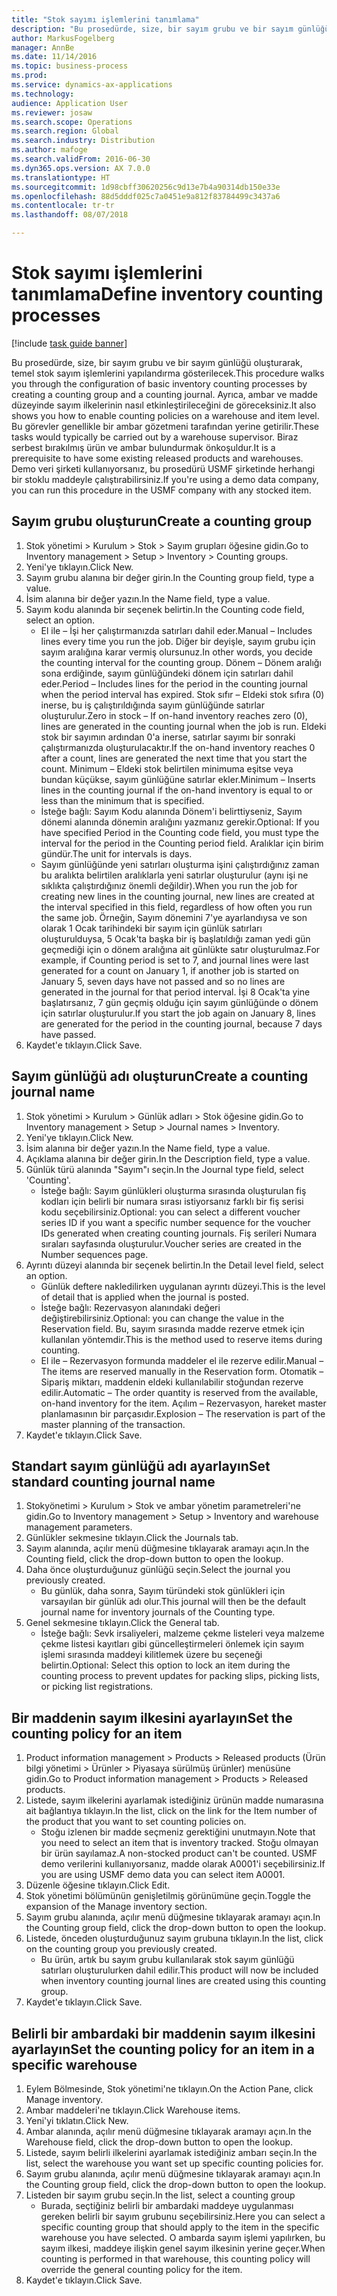 ```yaml
---
title: "Stok sayımı işlemlerini tanımlama"
description: "Bu prosedürde, size, bir sayım grubu ve bir sayım günlüğü oluşturarak, temel stok sayım işlemlerini yapılandırma gösterilecek."
author: MarkusFogelberg
manager: AnnBe
ms.date: 11/14/2016
ms.topic: business-process
ms.prod: 
ms.service: dynamics-ax-applications
ms.technology: 
audience: Application User
ms.reviewer: josaw
ms.search.scope: Operations
ms.search.region: Global
ms.search.industry: Distribution
ms.author: mafoge
ms.search.validFrom: 2016-06-30
ms.dyn365.ops.version: AX 7.0.0
ms.translationtype: HT
ms.sourcegitcommit: 1d98cbff30620256c9d13e7b4a90314db150e33e
ms.openlocfilehash: 88d5dddf025c7a0451e9a812f83784499c3437a6
ms.contentlocale: tr-tr
ms.lasthandoff: 08/07/2018

---
```

# <a name="define-inventory-counting-processes"></a><span data-ttu-id="ab629-103">Stok sayımı işlemlerini tanımlama</span><span class="sxs-lookup"><span data-stu-id="ab629-103">Define inventory counting processes</span></span>

[!include [task guide banner](../../includes/task-guide-banner.md)]

<span data-ttu-id="ab629-104">Bu prosedürde, size, bir sayım grubu ve bir sayım günlüğü oluşturarak, temel stok sayım işlemlerini yapılandırma gösterilecek.</span><span class="sxs-lookup"><span data-stu-id="ab629-104">This procedure walks you through the configuration of basic inventory counting processes by creating a counting group and a counting journal.</span></span> <span data-ttu-id="ab629-105">Ayrıca, ambar ve madde düzeyinde sayım ilkelerinin nasıl etkinleştirileceğini de göreceksiniz.</span><span class="sxs-lookup"><span data-stu-id="ab629-105">It also shows you how to enable counting policies on a warehouse and item level.</span></span> <span data-ttu-id="ab629-106">Bu görevler genellikle bir ambar gözetmeni tarafından yerine getirilir.</span><span class="sxs-lookup"><span data-stu-id="ab629-106">These tasks would typically be carried out by a warehouse supervisor.</span></span> <span data-ttu-id="ab629-107">Biraz serbest bırakılmış ürün ve ambar bulundurmak önkoşuldur.</span><span class="sxs-lookup"><span data-stu-id="ab629-107">It is a prerequisite to have some existing released products and warehouses.</span></span> <span data-ttu-id="ab629-108">Demo veri şirketi kullanıyorsanız, bu prosedürü USMF şirketinde herhangi bir stoklu maddeyle çalıştırabilirsiniz.</span><span class="sxs-lookup"><span data-stu-id="ab629-108">If you're using a demo data company, you can run this procedure in the USMF company with any stocked item.</span></span>


## <a name="create-a-counting-group"></a><span data-ttu-id="ab629-109">Sayım grubu oluşturun</span><span class="sxs-lookup"><span data-stu-id="ab629-109">Create a counting group</span></span>
1. <span data-ttu-id="ab629-110">Stok yönetimi > Kurulum > Stok > Sayım grupları öğesine gidin.</span><span class="sxs-lookup"><span data-stu-id="ab629-110">Go to Inventory management > Setup > Inventory > Counting groups.</span></span>
2. <span data-ttu-id="ab629-111">Yeni'ye tıklayın.</span><span class="sxs-lookup"><span data-stu-id="ab629-111">Click New.</span></span>
3. <span data-ttu-id="ab629-112">Sayım grubu alanına bir değer girin.</span><span class="sxs-lookup"><span data-stu-id="ab629-112">In the Counting group field, type a value.</span></span>
4. <span data-ttu-id="ab629-113">İsim alanına bir değer yazın.</span><span class="sxs-lookup"><span data-stu-id="ab629-113">In the Name field, type a value.</span></span>
5. <span data-ttu-id="ab629-114">Sayım kodu alanında bir seçenek belirtin.</span><span class="sxs-lookup"><span data-stu-id="ab629-114">In the Counting code field, select an option.</span></span>
    * <span data-ttu-id="ab629-115">El ile – İşi her çalıştırmanızda satırları dahil eder.</span><span class="sxs-lookup"><span data-stu-id="ab629-115">Manual – Includes lines every time you run the job.</span></span> <span data-ttu-id="ab629-116">Diğer bir deyişle, sayım grubu için sayım aralığına karar vermiş olursunuz.</span><span class="sxs-lookup"><span data-stu-id="ab629-116">In other words, you decide the counting interval for the counting group.</span></span>  <span data-ttu-id="ab629-117">Dönem – Dönem aralığı sona erdiğinde, sayım günlüğündeki dönem için satırları dahil eder.</span><span class="sxs-lookup"><span data-stu-id="ab629-117">Period – Includes lines for the period in the counting journal when the period interval has expired.</span></span>   <span data-ttu-id="ab629-118">Stok sıfır – Eldeki stok sıfıra (0) inerse, bu iş çalıştırıldığında sayım günlüğünde satırlar oluşturulur.</span><span class="sxs-lookup"><span data-stu-id="ab629-118">Zero in stock – If on-hand inventory reaches zero (0), lines are generated in the counting journal when the job is run.</span></span> <span data-ttu-id="ab629-119">Eldeki stok bir sayımın ardından 0'a inerse, satırlar sayımı bir sonraki çalıştırmanızda oluşturulacaktır.</span><span class="sxs-lookup"><span data-stu-id="ab629-119">If the on-hand inventory reaches 0 after a count, lines are generated the next time that you start the count.</span></span>   <span data-ttu-id="ab629-120">Minimum – Eldeki stok belirtilen minimuma eşitse veya bundan küçükse, sayım günlüğüne satırlar ekler.</span><span class="sxs-lookup"><span data-stu-id="ab629-120">Minimum – Inserts lines in the counting journal if the on-hand inventory is equal to or less than the minimum that is specified.</span></span>  
    * <span data-ttu-id="ab629-121">İsteğe bağlı: Sayım Kodu alanında Dönem'i belirttiyseniz, Sayım dönemi alanında dönemin aralığını yazmanız gerekir.</span><span class="sxs-lookup"><span data-stu-id="ab629-121">Optional: If you have specified Period in the Counting code field, you must type the interval for the period in the Counting period field.</span></span> <span data-ttu-id="ab629-122">Aralıklar için birim gündür.</span><span class="sxs-lookup"><span data-stu-id="ab629-122">The unit for intervals is days.</span></span>  
    * <span data-ttu-id="ab629-123">Sayım günlüğünde yeni satırları oluşturma işini çalıştırdığınız zaman bu aralıkta belirtilen aralıklarla yeni satırlar oluşturulur (aynı işi ne sıklıkta çalıştırdığınız önemli değildir).</span><span class="sxs-lookup"><span data-stu-id="ab629-123">When you run the job for creating new lines in the counting journal, new lines are created at the interval specified in this field, regardless of how often you run the same job.</span></span> <span data-ttu-id="ab629-124">Örneğin, Sayım dönemini 7'ye ayarlandıysa ve son olarak 1 Ocak tarihindeki bir sayım için günlük satırları oluşturulduysa, 5 Ocak'ta başka bir iş başlatıldığı zaman yedi gün geçmediği için o dönem aralığına ait günlükte satır oluşturulmaz.</span><span class="sxs-lookup"><span data-stu-id="ab629-124">For example, if Counting period is set to 7, and journal lines were last generated for a count on January 1, if another job is started on January 5, seven days have not passed and so no lines are generated in the journal for that period interval.</span></span> <span data-ttu-id="ab629-125">İşi 8 Ocak'ta yine başlatırsanız, 7 gün geçmiş olduğu için sayım günlüğünde o dönem için satırlar oluşturulur.</span><span class="sxs-lookup"><span data-stu-id="ab629-125">If you start the job again on January 8, lines are generated for the period in the counting journal, because 7 days have passed.</span></span>  
6. <span data-ttu-id="ab629-126">Kaydet'e tıklayın.</span><span class="sxs-lookup"><span data-stu-id="ab629-126">Click Save.</span></span>

## <a name="create-a-counting-journal-name"></a><span data-ttu-id="ab629-127">Sayım günlüğü adı oluşturun</span><span class="sxs-lookup"><span data-stu-id="ab629-127">Create a counting journal name</span></span>
1. <span data-ttu-id="ab629-128">Stok yönetimi > Kurulum > Günlük adları > Stok öğesine gidin.</span><span class="sxs-lookup"><span data-stu-id="ab629-128">Go to Inventory management > Setup > Journal names > Inventory.</span></span>
2. <span data-ttu-id="ab629-129">Yeni'ye tıklayın.</span><span class="sxs-lookup"><span data-stu-id="ab629-129">Click New.</span></span>
3. <span data-ttu-id="ab629-130">İsim alanına bir değer yazın.</span><span class="sxs-lookup"><span data-stu-id="ab629-130">In the Name field, type a value.</span></span>
4. <span data-ttu-id="ab629-131">Açıklama alanına bir değer girin.</span><span class="sxs-lookup"><span data-stu-id="ab629-131">In the Description field, type a value.</span></span>
5. <span data-ttu-id="ab629-132">Günlük türü alanında "Sayım"ı seçin.</span><span class="sxs-lookup"><span data-stu-id="ab629-132">In the Journal type field, select 'Counting'.</span></span>
    * <span data-ttu-id="ab629-133">İsteğe bağlı: Sayım günlükleri oluşturma sırasında oluşturulan fiş kodları için belirli bir numara sırası istiyorsanız farklı bir fiş serisi kodu seçebilirsiniz.</span><span class="sxs-lookup"><span data-stu-id="ab629-133">Optional: you can select a different voucher series ID if you want a specific number sequence for the voucher IDs generated when creating counting journals.</span></span> <span data-ttu-id="ab629-134">Fiş serileri Numara sıraları sayfasında oluşturulur.</span><span class="sxs-lookup"><span data-stu-id="ab629-134">Voucher series are created in the Number sequences page.</span></span>  
6. <span data-ttu-id="ab629-135">Ayrıntı düzeyi alanında bir seçenek belirtin.</span><span class="sxs-lookup"><span data-stu-id="ab629-135">In the Detail level field, select an option.</span></span>
    * <span data-ttu-id="ab629-136">Günlük deftere nakledilirken uygulanan ayrıntı düzeyi.</span><span class="sxs-lookup"><span data-stu-id="ab629-136">This is the level of detail that is applied when the journal is posted.</span></span>  
    * <span data-ttu-id="ab629-137">İsteğe bağlı: Rezervasyon alanındaki değeri değiştirebilirsiniz.</span><span class="sxs-lookup"><span data-stu-id="ab629-137">Optional: you can change the value in the Reservation field.</span></span> <span data-ttu-id="ab629-138">Bu, sayım sırasında madde rezerve etmek için kullanılan yöntemdir.</span><span class="sxs-lookup"><span data-stu-id="ab629-138">This is the method used to reserve items during counting.</span></span>   
    * <span data-ttu-id="ab629-139">El ile – Rezervasyon formunda maddeler el ile rezerve edilir.</span><span class="sxs-lookup"><span data-stu-id="ab629-139">Manual – The items are reserved manually in the Reservation form.</span></span>   <span data-ttu-id="ab629-140">Otomatik – Sipariş miktarı, maddenin eldeki kullanılabilir stoğundan rezerve edilir.</span><span class="sxs-lookup"><span data-stu-id="ab629-140">Automatic – The order quantity is reserved from the available, on-hand inventory for the item.</span></span>   <span data-ttu-id="ab629-141">Açılım – Rezervasyon, hareket master planlamasının bir parçasıdır.</span><span class="sxs-lookup"><span data-stu-id="ab629-141">Explosion – The reservation is part of the master planning of the transaction.</span></span>  
7. <span data-ttu-id="ab629-142">Kaydet'e tıklayın.</span><span class="sxs-lookup"><span data-stu-id="ab629-142">Click Save.</span></span>

## <a name="set-standard-counting-journal-name"></a><span data-ttu-id="ab629-143">Standart sayım günlüğü adı ayarlayın</span><span class="sxs-lookup"><span data-stu-id="ab629-143">Set standard counting journal name</span></span>
1. <span data-ttu-id="ab629-144">Stokyönetimi > Kurulum > Stok ve ambar yönetim parametreleri'ne gidin.</span><span class="sxs-lookup"><span data-stu-id="ab629-144">Go to Inventory management > Setup > Inventory and warehouse management parameters.</span></span>
2. <span data-ttu-id="ab629-145">Günlükler sekmesine tıklayın.</span><span class="sxs-lookup"><span data-stu-id="ab629-145">Click the Journals tab.</span></span>
3. <span data-ttu-id="ab629-146">Sayım alanında, açılır menü düğmesine tıklayarak aramayı açın.</span><span class="sxs-lookup"><span data-stu-id="ab629-146">In the Counting field, click the drop-down button to open the lookup.</span></span>
4. <span data-ttu-id="ab629-147">Daha önce oluşturduğunuz günlüğü seçin.</span><span class="sxs-lookup"><span data-stu-id="ab629-147">Select the journal you previously created.</span></span>
    * <span data-ttu-id="ab629-148">Bu günlük, daha sonra, Sayım türündeki stok günlükleri için varsayılan bir günlük adı olur.</span><span class="sxs-lookup"><span data-stu-id="ab629-148">This journal will then be the default journal name for inventory journals of the Counting type.</span></span>  
5. <span data-ttu-id="ab629-149">Genel sekmesine tıklayın.</span><span class="sxs-lookup"><span data-stu-id="ab629-149">Click the General tab.</span></span>
    * <span data-ttu-id="ab629-150">İsteğe bağlı: Sevk irsaliyeleri, malzeme çekme listeleri veya malzeme çekme listesi kayıtları gibi güncelleştirmeleri önlemek için sayım işlemi sırasında maddeyi kilitlemek üzere bu seçeneği belirtin.</span><span class="sxs-lookup"><span data-stu-id="ab629-150">Optional: Select this option to lock an item during the counting process to prevent updates for packing slips, picking lists, or picking list registrations.</span></span>  

## <a name="set-the-counting-policy-for-an-item"></a><span data-ttu-id="ab629-151">Bir maddenin sayım ilkesini ayarlayın</span><span class="sxs-lookup"><span data-stu-id="ab629-151">Set the counting policy for an item</span></span>
1. <span data-ttu-id="ab629-152">Product information management > Products > Released products (Ürün bilgi yönetimi > Ürünler > Piyasaya sürülmüş ürünler) menüsüne gidin.</span><span class="sxs-lookup"><span data-stu-id="ab629-152">Go to Product information management > Products > Released products.</span></span>
2. <span data-ttu-id="ab629-153">Listede, sayım ilkelerini ayarlamak istediğiniz ürünün madde numarasına ait bağlantıya tıklayın.</span><span class="sxs-lookup"><span data-stu-id="ab629-153">In the list, click on the link for the Item number of the product that you want to set counting policies on.</span></span>
    * <span data-ttu-id="ab629-154">Stoğu izlenen bir madde seçmeniz gerektiğini unutmayın.</span><span class="sxs-lookup"><span data-stu-id="ab629-154">Note that you need to select an item that is inventory tracked.</span></span> <span data-ttu-id="ab629-155">Stoğu olmayan bir ürün sayılamaz.</span><span class="sxs-lookup"><span data-stu-id="ab629-155">A non-stocked product can't be counted.</span></span> <span data-ttu-id="ab629-156">USMF demo verilerini kullanıyorsanız, madde olarak A0001'i seçebilirsiniz.</span><span class="sxs-lookup"><span data-stu-id="ab629-156">If you are using USMF demo data you can select item A0001.</span></span>  
3. <span data-ttu-id="ab629-157">Düzenle öğesine tıklayın.</span><span class="sxs-lookup"><span data-stu-id="ab629-157">Click Edit.</span></span>
4. <span data-ttu-id="ab629-158">Stok yönetimi bölümünün genişletilmiş görünümüne geçin.</span><span class="sxs-lookup"><span data-stu-id="ab629-158">Toggle the expansion of the Manage inventory section.</span></span>
5. <span data-ttu-id="ab629-159">Sayım grubu alanında, açılır menü düğmesine tıklayarak aramayı açın.</span><span class="sxs-lookup"><span data-stu-id="ab629-159">In the Counting group field, click the drop-down button to open the lookup.</span></span>
6. <span data-ttu-id="ab629-160">Listede, önceden oluşturduğunuz sayım grubuna tıklayın.</span><span class="sxs-lookup"><span data-stu-id="ab629-160">In the list, click on the counting group you previously created.</span></span>
    * <span data-ttu-id="ab629-161">Bu ürün, artık bu sayım grubu kullanılarak stok sayım günlüğü satırları oluşturulurken dahil edilir.</span><span class="sxs-lookup"><span data-stu-id="ab629-161">This product will now be included when inventory counting journal lines are created using this counting group.</span></span>  
7. <span data-ttu-id="ab629-162">Kaydet'e tıklayın.</span><span class="sxs-lookup"><span data-stu-id="ab629-162">Click Save.</span></span>

## <a name="set-the-counting-policy-for-an-item-in-a-specific-warehouse"></a><span data-ttu-id="ab629-163">Belirli bir ambardaki bir maddenin sayım ilkesini ayarlayın</span><span class="sxs-lookup"><span data-stu-id="ab629-163">Set the counting policy for an item in a specific warehouse</span></span>
1. <span data-ttu-id="ab629-164">Eylem Bölmesinde, Stok yönetimi'ne tıklayın.</span><span class="sxs-lookup"><span data-stu-id="ab629-164">On the Action Pane, click Manage inventory.</span></span>
2. <span data-ttu-id="ab629-165">Ambar maddeleri'ne tıklayın.</span><span class="sxs-lookup"><span data-stu-id="ab629-165">Click Warehouse items.</span></span>
3. <span data-ttu-id="ab629-166">Yeni'yi tıklatın.</span><span class="sxs-lookup"><span data-stu-id="ab629-166">Click New.</span></span>
4. <span data-ttu-id="ab629-167">Ambar alanında, açılır menü düğmesine tıklayarak aramayı açın.</span><span class="sxs-lookup"><span data-stu-id="ab629-167">In the Warehouse field, click the drop-down button to open the lookup.</span></span>
5. <span data-ttu-id="ab629-168">Listede, sayım belirli ilkelerini ayarlamak istediğiniz ambarı seçin.</span><span class="sxs-lookup"><span data-stu-id="ab629-168">In the list, select the warehouse you want set up specific counting policies for.</span></span>
6. <span data-ttu-id="ab629-169">Sayım grubu alanında, açılır menü düğmesine tıklayarak aramayı açın.</span><span class="sxs-lookup"><span data-stu-id="ab629-169">In the Counting group field, click the drop-down button to open the lookup.</span></span>
7. <span data-ttu-id="ab629-170">Listeden bir sayım grubu seçin.</span><span class="sxs-lookup"><span data-stu-id="ab629-170">In the list, select a counting group</span></span>
    * <span data-ttu-id="ab629-171">Burada, seçtiğiniz belirli bir ambardaki maddeye uygulanması gereken belirli bir sayım grubunu seçebilirsiniz.</span><span class="sxs-lookup"><span data-stu-id="ab629-171">Here you can select a specific counting group that should apply to the item in the specific warehouse you have selected.</span></span> <span data-ttu-id="ab629-172">O ambarda sayım işlemi yapılırken, bu sayım ilkesi, maddeye ilişkin genel sayım ilkesinin yerine geçer.</span><span class="sxs-lookup"><span data-stu-id="ab629-172">When counting is performed in that warehouse, this counting policy will override the general counting policy for the item.</span></span>  
8. <span data-ttu-id="ab629-173">Kaydet'e tıklayın.</span><span class="sxs-lookup"><span data-stu-id="ab629-173">Click Save.</span></span>

